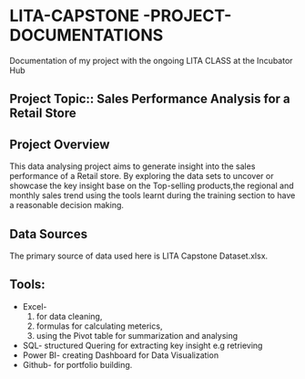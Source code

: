 # LITA-CAPSTONE -PROJECT-DOCUMENTATIONS
Documentation of my project with the ongoing LITA CLASS at the Incubator Hub

## Project Topic:: Sales Performance Analysis for a Retail Store
 
## Project Overview

 This data analysing  project aims to generate insight into the sales performance of a Retail store. By exploring the data sets to uncover or showcase the key insight base on the Top-selling products,the regional and monthly sales trend using the tools learnt during the training section to have a reasonable decision making. 

 ## Data Sources
 The primary source of data used here is LITA Capstone Dataset.xlsx.

 ## Tools:
 - Excel-
   1. for data cleaning,
   2. formulas for calculating meterics,
   3. using the Pivot table for summarization and analysing
 - SQL- structured Quering for extracting key insight e.g retrieving
 - Power BI- creating Dashboard for Data Visualization
 - Github- for portfolio building.
 
